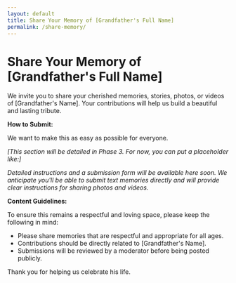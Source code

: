 ```yaml
---
layout: default
title: Share Your Memory of [Grandfather's Full Name]
permalink: /share-memory/
---
```


# Share Your Memory of [Grandfather's Full Name]

We invite you to share your cherished memories, stories, photos, or videos of [Grandfather's Name]. Your contributions will help us build a beautiful and lasting tribute.

**How to Submit:**

We want to make this as easy as possible for everyone. 

_[This section will be detailed in Phase 3. For now, you can put a placeholder like:]_

_Detailed instructions and a submission form will be available here soon. We anticipate you'll be able to submit text memories directly and will provide clear instructions for sharing photos and videos._

**Content Guidelines:**

To ensure this remains a respectful and loving space, please keep the following in mind:
* Please share memories that are respectful and appropriate for all ages.
* Contributions should be directly related to [Grandfather's Name].
* Submissions will be reviewed by a moderator before being posted publicly.

Thank you for helping us celebrate his life.